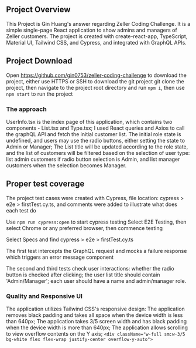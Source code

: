 ## Project Overview

This Project is Gin Huang's answer regarding Zeller Coding Challenge.
It is a simple single-page React application to show admins and managers of Zeller customers.
The project is created with create-react-app, TypeScript, Material UI, Tailwind CSS, and Cypress, and integrated with GraphQL APIs.

## Project Download

Open https://github.com/gin0753/zeller-coding-challenge to download the project, either use HTTPS or SSH to download the git project
git clone the project, then navigate to the project root directory and run `npm i`, then use `npm start` to run the project

### The approach

UserInfo.tsx is the index page of this application, which contains two components - List.tsx and Type.tsx; I used React queries and Axios to call the graphQL API and fetch the initial customer list. The initial role state is undefined, and users may use the radio buttons, either setting the state to Admin or Manager; The List title will be updated according to the role state, and the list of customers will be filtered based on the selection of user type: list admin customers if radio button selection is Admin, and list manager customers when the selection becomes Manager.

## Proper test coverage

The project test cases were created with Cypress, file location: cypress > e2e > firstTest.cy.ts, 
and comments were added to illustrate what does each test do

Use `npm run cypress:open` to start cypress testing
Select E2E Testing, then select Chrome or any preferred browser, then commence testing

Select Specs and find cypress > e2e > firstTest.cy.ts

The first test intercepts the GraphQL request and mocks a failure response which triggers an error message component

The second and third tests check user interactions: whether the radio button is checked after clicking;
the user list title should contain 'Admin/Manager'; each user should have a name and admin/manager role.

### Quality and Responsive UI

The application utilizes Tailwind CSS's responsive design:
The application removes black padding and takes all space when the device width is less than 640px; 
The application takes 3/5 screen width and has black padding when the device width is more than 640px;
The application allows scrolling to view overflow contents on the Y axis;
`<div className="w-full sm:w-3/5 bg-white flex flex-wrap justify-center overflow-y-auto">`